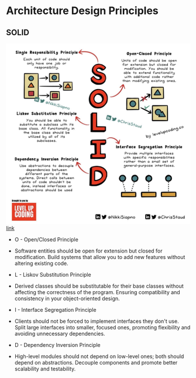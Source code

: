 # Architecture Design Principles

## SOLID

![SOLID](solid.jpeg)
[link](https://twitter.com/AmigosCode/status/1688466590000357376)

- O - Open/Closed Principle
- Software entities should be open for extension but closed for modification. Build systems that allow you to add new features without altering existing code.

- L - Liskov Substitution Principle
- Derived classes should be substitutable for their base classes without affecting the correctness of the program. Ensuring compatibility and consistency in your object-oriented design.

- I - Interface Segregation Principle
- Clients should not be forced to implement interfaces they don't use. Split large interfaces into smaller, focused ones, promoting flexibility and avoiding unnecessary dependencies.

- D - Dependency Inversion Principle
- High-level modules should not depend on low-level ones; both should depend on abstractions. Decouple components and promote better scalability and testability.

